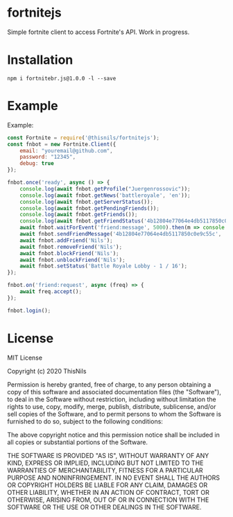 # fortnitejs
Simple fortnite client to access Fortnite's API. Work in progress.

# Installation
```
npm i fortnitebr.js@1.0.0 -l --save
```

# Example
Example: 
```javascript
const Fortnite = require('@thisnils/fortnitejs');
const fnbot = new Fortnite.Client({
    email: "youremail@github.com",
    password: "12345",
    debug: true
});

fnbot.once('ready', async () => {
    console.log(await fnbot.getProfile("Juergenrossovic"));
    console.log(await fnbot.getNews('battleroyale', 'en'));
    console.log(await fnbot.getServerStatus());
    console.log(await fnbot.getPendingFriends());
    console.log(await fnbot.getFriends());
    console.log(await fnbot.getFriendStatus('4b12804e77064e4db5117850c0e9c55c'))
    await fnbot.waitForEvent('friend:message', 5000).then(m => console.log(m));
    await fnbot.sendFriendMessage('4b12804e77064e4db5117850c0e9c55c', 'Hello wanna play Fortnite with me?');
    await fnbot.addFriend('Nils');
    await fnbot.removeFriend('Nils');
    await fnbot.blockFriend('Nils');
    await fnbot.unblockFriend('Nils');
    await fnbot.setStatus('Battle Royale Lobby - 1 / 16');
});

fnbot.on('friend:request', async (freq) => {
    await freq.accept();
});

fnbot.login();
```

# License
MIT License

Copyright (c) 2020 ThisNils

Permission is hereby granted, free of charge, to any person obtaining a copy
of this software and associated documentation files (the "Software"), to deal
in the Software without restriction, including without limitation the rights
to use, copy, modify, merge, publish, distribute, sublicense, and/or sell
copies of the Software, and to permit persons to whom the Software is
furnished to do so, subject to the following conditions:

The above copyright notice and this permission notice shall be included in all
copies or substantial portions of the Software.

THE SOFTWARE IS PROVIDED "AS IS", WITHOUT WARRANTY OF ANY KIND, EXPRESS OR
IMPLIED, INCLUDING BUT NOT LIMITED TO THE WARRANTIES OF MERCHANTABILITY,
FITNESS FOR A PARTICULAR PURPOSE AND NONINFRINGEMENT. IN NO EVENT SHALL THE
AUTHORS OR COPYRIGHT HOLDERS BE LIABLE FOR ANY CLAIM, DAMAGES OR OTHER
LIABILITY, WHETHER IN AN ACTION OF CONTRACT, TORT OR OTHERWISE, ARISING FROM,
OUT OF OR IN CONNECTION WITH THE SOFTWARE OR THE USE OR OTHER DEALINGS IN THE
SOFTWARE.
